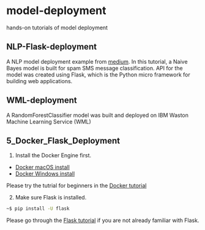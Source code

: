 # model-deployment
 hands-on tutorials of model deployment
## NLP-Flask-deployment  
A NLP model deployment example from [medium](https://towardsdatascience.com/develop-a-nlp-model-in-python-deploy-it-with-flask-step-by-step-744f3bdd7776). In this tutorial, a Naive Bayes model is built for spam SMS message classification. API for the model was created using Flask, which is the Python micro framework for building web applications.

## WML-deployment
A RandomForestClassifier model was built and deployed on IBM Waston Machine Learning Service (WML)

## 5_Docker_Flask_Deployment
1. Install the Docker Engine first. 
* [Docker macOS install](https://docs.docker.com/docker-for-mac/install/)
* [Docker Windows install](https://docs.docker.com/docker-for-windows/install/)

Please try the tutrial for beginners in the [Docker tutorial](https://github.com/docker/labs/blob/master/beginner/readme.md) 

2. Make sure Flask is installed. 

```bash
~$ pip install -U flask
```

Please go through the [Flask tutorial](https://flask.palletsprojects.com/en/1.1.x/tutorial/) if you are not already familiar with Flask.
